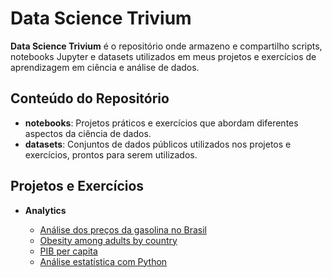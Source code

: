 # Data Science Trivium

**Data Science Trivium** é o repositório onde armazeno e compartilho scripts, notebooks Jupyter e datasets utilizados em meus projetos e exercícios de aprendizagem em ciência e análise de dados.

## Conteúdo do Repositório
- **notebooks**: Projetos práticos e exercícios que abordam diferentes aspectos da ciência de dados.
- **datasets**: Conjuntos de dados públicos utilizados nos projetos e exercícios, prontos para serem utilizados.

## Projetos e Exercícios

- **Analytics**

  - <a href='notebooks/gasolina-brasil.ipynb'>Análise dos preços da gasolina no Brasil</a>
  - <a href='notebooks/obesity.ipynb'>Obesity among adults by country</a>
  - <a href='notebooks/pib-per-capita.ipynb'>PIB per capita</a>
  - [Análise estatística com Python](./notebooks/estatistica-python.ipynb) 
